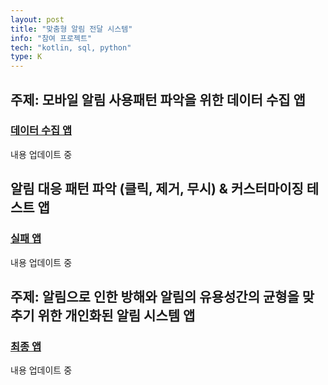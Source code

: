 ```yaml
---
layout: post
title: "맞춤형 알림 전달 시스템"
info: "참여 프로젝트"
tech: "kotlin, sql, python"
type: K
---
```


## 주제: 모바일 알림 사용패턴 파악을 위한 데이터 수집 앱
### [데이터 수집 앱](https://github.com/kjhwan98/UXCollect_proto)

내용 업데이트 중

## 알림 대응 패턴 파악 (클릭, 제거, 무시) & 커스터마이징 테스트 앱
### [실패 앱](https://github.com/kjhwan98/UXChannel_proto)

내용 업데이트 중

## 주제: 알림으로 인한 방해와 알림의 유용성간의 균형을 맞추기 위한 개인화된 알림 시스템 앱
### [최종 앱](https://github.com/kjhwan98/Customnotif)

내용 업데이트 중

